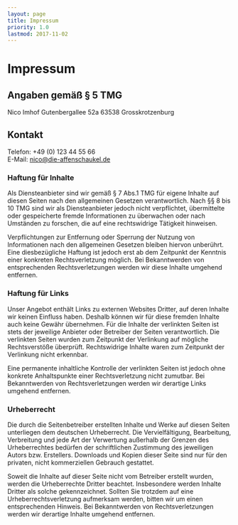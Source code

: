 ```yaml
---
layout: page
title: Impressum
priority: 1.0
lastmod: 2017-11-02
---
```


# Impressum

## Angaben gem&auml;&szlig; &sect; 5 TMG

Nico Imhof
Gutenbergallee 52a
63538 Grosskrotzenburg

## Kontakt

Telefon: +49 (0) 123 44 55 66  
E-Mail: nico@die-affenschaukel.de

### Haftung f&uuml;r Inhalte

Als Diensteanbieter sind wir
gem&auml;&szlig; &sect; 7 Abs.1 TMG f&uuml;r eigene Inhalte auf
diesen Seiten nach den allgemeinen Gesetzen verantwortlich. Nach
&sect;&sect; 8 bis 10 TMG sind wir als Diensteanbieter jedoch
nicht verpflichtet, &uuml;bermittelte oder gespeicherte fremde
Informationen zu &uuml;berwachen oder nach Umst&auml;nden zu
forschen, die auf eine rechtswidrige T&auml;tigkeit hinweisen.

Verpflichtungen zur Entfernung oder Sperrung der Nutzung von
Informationen nach den allgemeinen Gesetzen bleiben hiervon
unber&uuml;hrt. Eine diesbez&uuml;gliche Haftung ist jedoch erst
ab dem Zeitpunkt der Kenntnis einer konkreten Rechtsverletzung
m&ouml;glich. Bei Bekanntwerden von entsprechenden
Rechtsverletzungen werden wir diese Inhalte umgehend entfernen.

### Haftung f&uuml;r Links

Unser Angebot enth&auml;lt Links
zu externen Websites Dritter, auf deren Inhalte wir keinen
Einfluss haben. Deshalb k&ouml;nnen wir f&uuml;r diese fremden
Inhalte auch keine Gew&auml;hr &uuml;bernehmen. F&uuml;r die
Inhalte der verlinkten Seiten ist stets der jeweilige Anbieter
oder Betreiber der Seiten verantwortlich. Die verlinkten Seiten
wurden zum Zeitpunkt der Verlinkung auf m&ouml;gliche
Rechtsverst&ouml;&szlig;e &uuml;berpr&uuml;ft. Rechtswidrige
Inhalte waren zum Zeitpunkt der Verlinkung nicht erkennbar.

Eine permanente inhaltliche Kontrolle der verlinkten Seiten ist
jedoch ohne konkrete Anhaltspunkte einer Rechtsverletzung nicht
zumutbar. Bei Bekanntwerden von Rechtsverletzungen werden wir
derartige Links umgehend entfernen.

### Urheberrecht

Die durch die Seitenbetreiber erstellten Inhalte und Werke auf
diesen Seiten unterliegen dem deutschen Urheberrecht. Die
Vervielf&auml;ltigung, Bearbeitung, Verbreitung und jede Art der
Verwertung au&szlig;erhalb der Grenzen des Urheberrechtes
bed&uuml;rfen der schriftlichen Zustimmung des jeweiligen Autors
bzw. Erstellers. Downloads und Kopien dieser Seite sind nur
f&uuml;r den privaten, nicht kommerziellen Gebrauch gestattet.

Soweit die Inhalte auf dieser Seite nicht vom Betreiber erstellt
wurden, werden die Urheberrechte Dritter beachtet. Insbesondere
werden Inhalte Dritter als solche gekennzeichnet. Sollten Sie
trotzdem auf eine Urheberrechtsverletzung aufmerksam werden,
bitten wir um einen entsprechenden Hinweis. Bei Bekanntwerden
von Rechtsverletzungen werden wir derartige Inhalte umgehend
entfernen.
